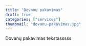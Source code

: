 ```yaml
---
title: "Dovanų pakavimas"
draft: true
categories: ["services"]
thumbnail: "dovanu-pakavimas.jpg"
---
```


Dovanų pakavimas tekstasssss
